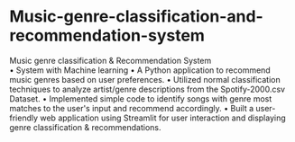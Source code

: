 # Music-genre-classification-and-recommendation-system
Music genre classification & Recommendation System	                                       
•	System with Machine learning
• A Python application to recommend music genres based on user preferences.
•	Utilized normal classification techniques to analyze artist/genre descriptions from the Spotify-2000.csv Dataset.
•	Implemented simple code to identify songs with genre most matches to the user's input and recommend accordingly.
•	Built a user-friendly web application using Streamlit for user interaction and displaying genre classification & recommendations.
